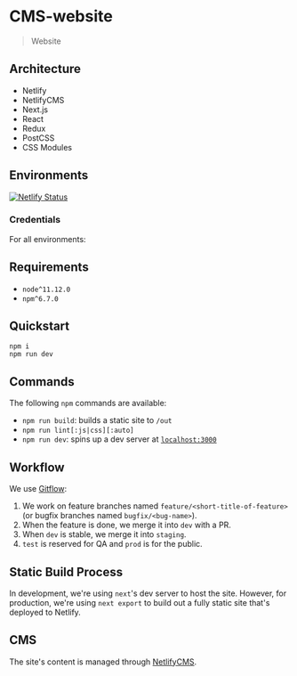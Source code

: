 # CMS-website

> Website

## Architecture

* Netlify
* NetlifyCMS
* Next.js
* React
* Redux
* PostCSS
* CSS Modules

## Environments
[![Netlify Status](https://api.netlify.com/api/v1/badges/152211bb-c5fc-43bb-809a-beb1b52f0b25/deploy-status)](https://app.netlify.com/sites/nifty-turing-c2a084/deploys)

### Credentials

For all environments:

## Requirements

* `node^11.12.0`
* `npm^6.7.0`

## Quickstart

```shell
npm i
npm run dev
```

## Commands

The following `npm` commands are available:

* `npm run build`: builds a static site to `/out`
* `npm run lint[:js|css][:auto]`
* `npm run dev`: spins up a dev server at [`localhost:3000`](localhost:3000)

## Workflow

We use [Gitflow](https://www.atlassian.com/git/tutorials/comparing-workflows/gitflow-workflow):

1. We work on feature branches named `feature/<short-title-of-feature>` (or bugfix branches named `bugfix/<bug-name>`).
2. When the feature is done, we merge it into `dev` with a PR.
3. When `dev` is stable, we merge it into `staging`.
4. `test` is reserved for QA and `prod` is for the public.


## Static Build Process
In development, we're using `next`'s dev server to host the site.
However, for production, we're using `next export` to build out a fully static site that's deployed to Netlify.

## CMS

The site's content is managed through [NetlifyCMS](/admin).
